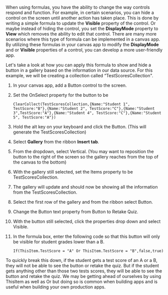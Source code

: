When using formulas, you have the ability to change the way controls
respond and function. For example, in certain scenarios, you can
hide a control on the screen until another action has taken place. This
is done by writing a simple formula to update the **Visible** property
of the control. Or maybe instead of hiding the control, you set the
**DisplayMode** property to **View** which removes the ability to edit
that control. There are many more scenarios where this type of formula
can be implemented in a canvas app. By utilizing these
formulas in your canvas app to modify the **DisplayMode** and or
**Visible** properties of a control, you can develop a more
user-friendly app.

Let's take a look at how you can apply this formula to show and hide a button in a gallery based on the information in our data source. For this example, we will be creating a collection called “TestScoresCollection".

1.	In your canvas app, add a Button control to the screen.

2.	Set the OnSelect property for the button to be
    ```powerappsfl
    ClearCollect(TestScoresCollection,{Name:"Student 1", TestScore:"B"},{Name:"Student 2", TestScore:"C"},{Name:"Student 3",TestScore:"A"},{Name:"Student 4", TestScore:"C"},{Name:"Student 5", TestScore:"A"})
    ```
3.	Hold the alt key on your keyboard and click the Button. (This will generate the TestScoresCollection)

4.	Select **Gallery** from the ribbon **Insert tab**.

5.	From the dropdown, select Vertical. (You may want to reposition the button to the right of the screen so the gallery reaches from the top of the canvas to the bottom)

6.	With the gallery still selected, set the Items property to be TestScoresCollection.

7.	The gallery will update and should now be showing all the information from the TestScoresCollection.

8.	Select the first row of the gallery and from the ribbon select Button.

9.	Change the Button text property from Button to Retake Quiz.

10.	With the button still selected, click the properties drop down and select Visible.

11.	In the formula box, enter the following code so that this button will only be visible for student grades lower than a B.
    ```powerappsfl
    If(ThisItem.TestScore = "A" Or ThisItem.TestScore = "B",false,true)
    ```

To quickly break this down, if the student gets a test score of an A or a B, they will not be able to see the button or retake the quiz. But if the student gets anything other than those two tests scores, they will be able to see the button and retake the quiz. We may be getting ahead of ourselves by using ThisItem as well as Or but doing so is common when building apps and is useful when building your own production apps. 

